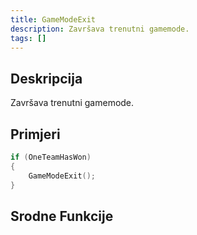 ```yaml
---
title: GameModeExit
description: Završava trenutni gamemode.
tags: []
---
```


## Deskripcija

Završava trenutni gamemode.

## Primjeri

```c
if (OneTeamHasWon)
{
    GameModeExit();
}
```

## Srodne Funkcije
